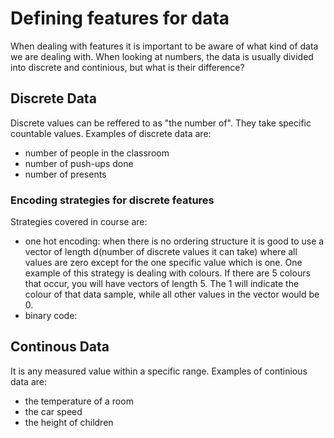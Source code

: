 # Defining features for data

When dealing with features it is important to be aware of what kind of data we are dealing with. When looking at numbers, the data is usually divided into discrete and continious, but what is their difference?

## Discrete Data
Discrete values can be reffered to as "the number of". They take specific countable values. Examples of discrete data are:
- number of people in the classroom 
- number of push-ups done
- number of presents

### Encoding strategies for discrete features
Strategies covered in course are:
- one hot encoding: when there is no ordering structure it is good to use a vector of length d(number of discrete values it can take) where all values are zero except for the one specific value which is one. One example of this strategy is dealing with colours. If there are 5 colours that occur, you will have vectors of length 5. The 1 will indicate the colour of that data sample, while all other values in the vector would be 0.
- binary code: 

## Continous Data
It is any measured value within a specific range. Examples of continious data are:
- the temperature of a room
- the car speed
- the height of children
